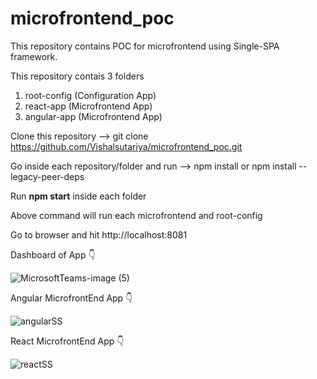 # microfrontend_poc

This repository contains POC for microfrontend using Single-SPA framework.

This repository contais 3 folders
1. root-config (Configuration App)
2. react-app (Microfrontend App)
3. angular-app (Microfrontend App)

Clone this repository --> git clone https://github.com/Vishalsutariya/microfrontend_poc.git

Go inside each repository/folder and run --> npm install or npm install --legacy-peer-deps

Run **npm start** inside each folder

Above command will run each microfrontend and root-config


Go to browser and hit http://localhost:8081

Dashboard of App 👇

![MicrosoftTeams-image (5)](https://user-images.githubusercontent.com/30944951/203530993-76297a2e-3139-4d66-b9ae-85921cee6be3.png)

Angular MicrofrontEnd App 👇

![angularSS](https://user-images.githubusercontent.com/30944951/203541496-a7e55b59-3209-4d62-8127-a3754bc7141d.png)

React MicrofrontEnd App 👇

![reactSS](https://user-images.githubusercontent.com/30944951/203541654-375415d4-ea43-4a12-98a2-75cb9b03ce86.png)
